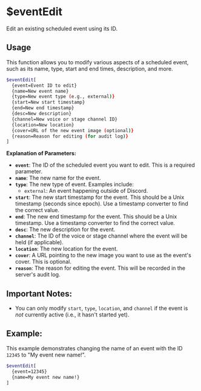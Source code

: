 # $eventEdit

Edit an existing scheduled event using its ID.

## Usage

This function allows you to modify various aspects of a scheduled event, such as its name, type, start and end times, description, and more.

```bash
$eventEdit[
  {event=Event ID to edit}
  {name=New event name}
  {type=New event type (e.g., external)}
  {start=New start timestamp}
  {end=New end timestamp}
  {desc=New description}
  {channel=New voice or stage channel ID}
  {location=New location}
  {cover=URL of the new event image (optional)}
  {reason=Reason for editing (for audit log)}
]
```

**Explanation of Parameters:**

*   **`event`**:  The ID of the scheduled event you want to edit. This is a required parameter.
*   **`name`**: The new name for the event.
*   **`type`**: The new type of event.  Examples include:
    *   `external`: An event happening outside of Discord.
*   **`start`**:  The new start timestamp for the event.  This should be a Unix timestamp (seconds since epoch).  Use a timestamp converter to find the correct value.
*   **`end`**: The new end timestamp for the event.  This should be a Unix timestamp. Use a timestamp converter to find the correct value.
*   **`desc`**: The new description for the event.
*   **`channel`**: The ID of the voice or stage channel where the event will be held (if applicable).
*   **`location`**: The new location for the event.
*   **`cover`**:  A URL pointing to the new image you want to use as the event's cover. This is optional.
*   **`reason`**:  The reason for editing the event. This will be recorded in the server's audit log.

## Important Notes:

*   You can only modify `start`, `type`, `location`, and `channel` if the event is *not* currently active (i.e., it hasn't started yet).

## Example:

This example demonstrates changing the name of an event with the ID `12345` to "My event new name!".

```bash
$eventEdit[
  {event=12345}
  {name=My event new name!}
]
```